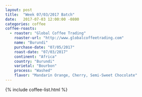 ```yaml
---
layout: post
title:  "Week 07/03/2017 Batch"
date:   2017-07-03 12:00:00 -0800
categories: coffee
coffee-roasts:
  - roaster: "Global Coffee Trading"
    roaster-url: "http://www.globalcoffeetrading.com"
    name: "Burundi"
    purchase-date: "07/05/2017"
    roast-date: "07/03/2017"
    continent: "Africa"
    country: "Burundi"
    varietal: "Bourbon"
    process: "Washed"
    flavor: "Mandarin Orange, Cherry, Semi-Sweet Chocolate"
---
```


{% include coffee-list.html %}
